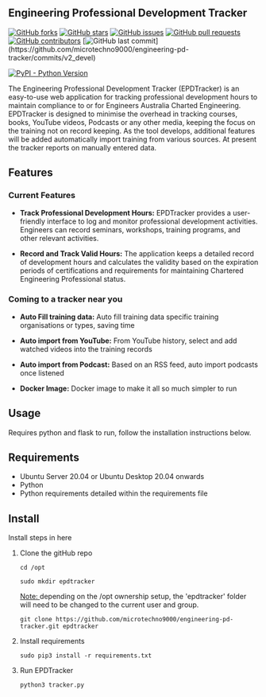 ## Engineering Professional Development Tracker
[![GitHub forks](https://img.shields.io/github/forks/microtechno9000/engineering-pd-tracker)](https://github.com/microtechno9000/engineering-pd-tracker/network)
[![GitHub stars](https://img.shields.io/github/stars/microtechno9000/engineering-pd-tracker)](https://github.com/microtechno9000/engineering-pd-tracker/stargazers)
[![GitHub issues](https://img.shields.io/github/issues/microtechno9000/engineering-pd-tracker)](https://github.com/microtechno9000/engineering-pd-tracker/issues)
[![GitHub pull requests](https://img.shields.io/github/issues-pr/microtechno9000/engineering-pd-tracker)](https://github.com/microtechno9000/engineering-pd-tracker/pulls)
[![GitHub contributors](https://img.shields.io/github/contributors/microtechno9000/engineering-pd-tracker)](https://github.com/microtechno9000/engineering-pd-tracker/graphs/contributors)
[![GitHub last commit](https://img.shields.io/github/last-commit/microtechno9000/engineering-pd-tracker?)](https://github.com/microtechno9000/engineering-pd-tracker/commits/v2_devel)

[![PyPI - Python Version](https://img.shields.io/pypi/pyversions/django)](https://github.com/microtechno9000/engineering-pd-tracker)

The Engineering Professional Development Tracker (EPDTracker) is an easy-to-use web application for tracking professional development hours to maintain compliance to or for Engineers Australia Charted Engineering.
EPDTracker is designed to minimise the overhead in tracking courses, books, YouTube videos, Podcasts or any other media, keeping the focus on the training not on record keeping.
As the tool develops, additional features will be added automatically import training from various sources. At present the tracker reports on manually entered data.

## Features

### Current Features

- **Track Professional Development Hours:** EPDTracker provides a user-friendly interface to log and monitor professional development activities. Engineers can record seminars, workshops, training programs, and other relevant activities.

- **Record and Track Valid Hours:** The application keeps a detailed record of development hours and calculates the validity based on the expiration periods of certifications and requirements for maintaining Chartered Engineering Professional status.

### Coming to a tracker near you

- **Auto Fill training data:** Auto fill training data specific training organisations or types, saving time

- **Auto import from YouTube:** From YouTube history, select and add watched videos into the training records

- **Auto import from Podcast:** Based on an RSS feed, auto import podcasts once listened

- **Docker Image:** Docker image to make it all so much simpler to run

## Usage

Requires python and flask to run, follow the installation instructions below.


## Requirements

- Ubuntu Server 20.04 or Ubuntu Desktop 20.04 onwards
- Python
- Python requirements detailed within the requirements file


## Install

Install steps in here
1. Clone the gitHub repo

    `cd /opt`
    
    `sudo mkdir epdtracker`
    
    <u>Note: </u> depending on the /opt ownership setup, the 'epdtracker' folder will need to be changed to the current user and group.
    
    `git clone https://github.com/microtechno9000/engineering-pd-tracker.git epdtracker`

2. Install requirements

    `sudo pip3 install -r requirements.txt `

3. Run EPDTracker

    `python3 tracker.py`
